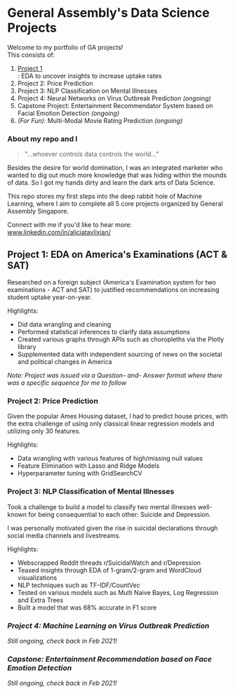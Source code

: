 
# General Assembly's Data Science Projects


Welcome to my portfolio of GA projects! <br>
This consists of:
1. [Project 1](#Project-1:-EDA-on-America's-Examinations-(ACT-&-SAT))<br>: EDA to uncover insights to increase uptake rates
2. Project 2: Price Prediction
3. Project 3: NLP Classification on Mental Illnesses 
4. Project 4: Neural Networks on Virus Outbreak Prediction _(ongoing)_ 
5. Capstone Project: Entertainment Recommendator System based on Facial Emotion Detection _(ongoing)_
6. _(For Fun):_ Multi-Modal Movie Rating Prediction _(ongoing)_
 

### About my repo and I 

>"...whoever controls data controls the world..."

Besides the desire for world domination, I was an integrated marketer who wanted to dig out much more knowledge that was hiding within the mounds of data. So I got my hands dirty and learn the dark arts of Data Science.

This repo stores my first steps into the deep rabbit hole of Machine Learning, where I aim to complete all 5 core projects organized by General Assembly Singapore.

Connect with me if you'd like to hear more: www.linkedin.com/in/aliciataylixian/

## Project 1:  EDA on America's Examinations (ACT & SAT)

Researched on a foreign subject (America's Examination system for two examinations - ACT and SAT) to justified recommendations on increasing student uptake year-on-year.

Highlights:
* Did data wrangling and cleaning
* Performed statistical inferences to clarify data assumptions 
* Created various graphs through APIs such as choropleths via the Plotly library
* Supplemented data with independent sourcing of news on the societal and political changes in America

_Note: Project was issued via a Question- and- Answer format where there was a specific sequence for me to follow_
 
### Project 2: Price Prediction

Given the popular Ames Housing dataset, I had to predict house prices, with the extra challenge of using only classical linear regression models and utilizing only 30 features.

Highlights:
* Data wrangling with various features of high/missing null values
* Feature Elimination with Lasso and Ridge Models
* Hyperparameter tuning with GridSearchCV


### Project 3: NLP Classification of Mental Illnesses

Took a challenge to build a model to classify two mental illnesses well-known for being consequential to each other: Suicide and Depression.

I was personally motivated given the rise in suicidal declarations through social media channels and livestreams. 

Highlights:
* Webscrapped Reddit threads r/SuicidalWatch and r/Depression
* Teased insights through EDA of 1-gram/2-gram and WordCloud visualizations
* NLP techniques such as TF-IDF/CountVec
* Tested on various models such as Multi Naive Bayes, Log Regression and Extra Trees
* Built a model that was 68% accurate in F1 score

### _Project 4: Machine Learning on Virus Outbreak Prediction_
_Still ongoing, check back in Feb 2021!_


### _Capstone: Entertainment Recommendation based on Face Emotion Detection_
_Still ongoing, check back in Feb 2021!_
